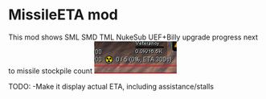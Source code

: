 # MissileETA mod

This mod shows SML SMD TML NukeSub UEF+Billy upgrade progress next to missile stockpile count
![showcase](image.png)


TODO:
-Make it display actual ETA, including assistance/stalls